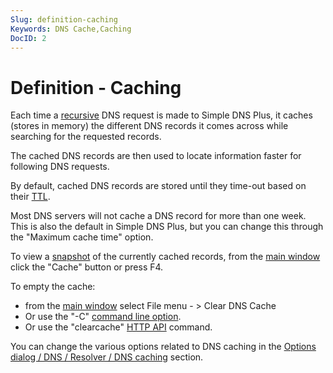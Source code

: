 ```yaml
---
Slug: definition-caching
Keywords: DNS Cache,Caching
DocID: 2
---
```

# Definition - Caching

Each time a [recursive](df_recursion.md) DNS request is made to Simple DNS Plus, it caches (stores in memory) the different DNS records it comes across while searching for the requested records.

The cached DNS records are then used to locate information faster for following DNS requests.

By default, cached DNS records are stored until they time-out based on their [TTL](df_ttl.md).

Most DNS servers will not cache a DNS record for more than one week. This is also the default in Simple DNS Plus, but you can change this through the "Maximum cache time" option.

To view a [snapshot](wd_snapshot.md) of the currently cached records, from the [main window](wd_mainscreen.md) click the "Cache" button or press F4.

To empty the cache:

- from the [main window](wd_mainscreen.md) select File menu - \> Clear DNS Cache
- Or use the "-C" [command line option](ht_cmdline.md).
- Or use the "clearcache" [HTTP API](ht_http.md) command.

You can change the various options related to DNS caching in the [Options dialog / DNS / Resolver / DNS caching](wd_opt_dnscaching.md) section.
